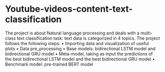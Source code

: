 # Youtube-videos-content-text-classification
The project is about Natural language processing and deals with a multi-class text classification 
task: text data is categorized in 4 topics. The project follows the following steps:
• Importing data and visualization of useful plots
• Data pre_processing
• Base models: bidirectional LSTM model and bidirectional GRU model
• Meta-model, taking as input the predictions of the best bidirectional LSTM model and the 
best bidirectional GRU model
• Benchmark model: pre-trained BERT model
